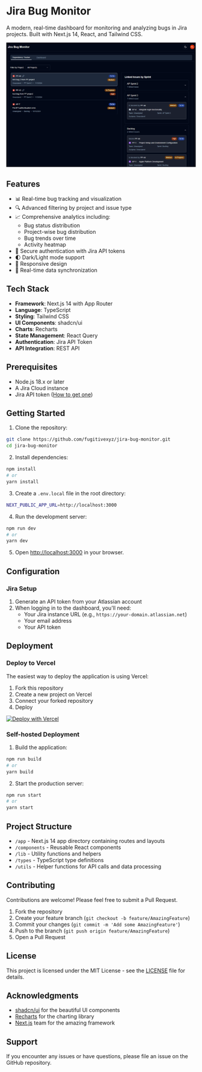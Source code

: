 # Jira Bug Monitor

A modern, real-time dashboard for monitoring and analyzing bugs in Jira projects. Built with Next.js 14, React, and Tailwind CSS.

![Jira Bug Monitor Dashboard](.github/dashboard-preview.png)

## Features

- 📊 Real-time bug tracking and visualization
- 🔍 Advanced filtering by project and issue type
- 📈 Comprehensive analytics including:
  - Bug status distribution
  - Project-wise bug distribution
  - Bug trends over time
  - Activity heatmap
- 🔐 Secure authentication with Jira API tokens
- 🌓 Dark/Light mode support
- 📱 Responsive design
- 🔄 Real-time data synchronization

## Tech Stack

- **Framework**: Next.js 14 with App Router
- **Language**: TypeScript
- **Styling**: Tailwind CSS
- **UI Components**: shadcn/ui
- **Charts**: Recharts
- **State Management**: React Query
- **Authentication**: Jira API Token
- **API Integration**: REST API

## Prerequisites

- Node.js 18.x or later
- A Jira Cloud instance
- Jira API token ([How to get one](https://support.atlassian.com/atlassian-account/docs/manage-api-tokens-for-your-atlassian-account/))

## Getting Started

1. Clone the repository:
```bash
git clone https://github.com/fugitivexyz/jira-bug-monitor.git
cd jira-bug-monitor
```

2. Install dependencies:
```bash
npm install
# or
yarn install
```

3. Create a `.env.local` file in the root directory:
```bash
NEXT_PUBLIC_APP_URL=http://localhost:3000
```

4. Run the development server:
```bash
npm run dev
# or
yarn dev
```

5. Open [http://localhost:3000](http://localhost:3000) in your browser.

## Configuration

### Jira Setup

1. Generate an API token from your Atlassian account
2. When logging in to the dashboard, you'll need:
   - Your Jira instance URL (e.g., `https://your-domain.atlassian.net`)
   - Your email address
   - Your API token

## Deployment

### Deploy to Vercel

The easiest way to deploy the application is using Vercel:

1. Fork this repository
2. Create a new project on Vercel
3. Connect your forked repository
4. Deploy

[![Deploy with Vercel](https://vercel.com/button)](https://vercel.com/new/clone?repository-url=https://github.com/fugitivexyz/jira-bug-monitor)

### Self-hosted Deployment

1. Build the application:
```bash
npm run build
# or
yarn build
```

2. Start the production server:
```bash
npm run start
# or
yarn start
```

## Project Structure

- `/app` - Next.js 14 app directory containing routes and layouts
- `/components` - Reusable React components
- `/lib` - Utility functions and helpers
- `/types` - TypeScript type definitions
- `/utils` - Helper functions for API calls and data processing

## Contributing

Contributions are welcome! Please feel free to submit a Pull Request.

1. Fork the repository
2. Create your feature branch (`git checkout -b feature/AmazingFeature`)
3. Commit your changes (`git commit -m 'Add some AmazingFeature'`)
4. Push to the branch (`git push origin feature/AmazingFeature`)
5. Open a Pull Request

## License

This project is licensed under the MIT License - see the [LICENSE](LICENSE) file for details.

## Acknowledgments

- [shadcn/ui](https://ui.shadcn.com/) for the beautiful UI components
- [Recharts](https://recharts.org/) for the charting library
- [Next.js](https://nextjs.org/) team for the amazing framework

## Support

If you encounter any issues or have questions, please file an issue on the GitHub repository.